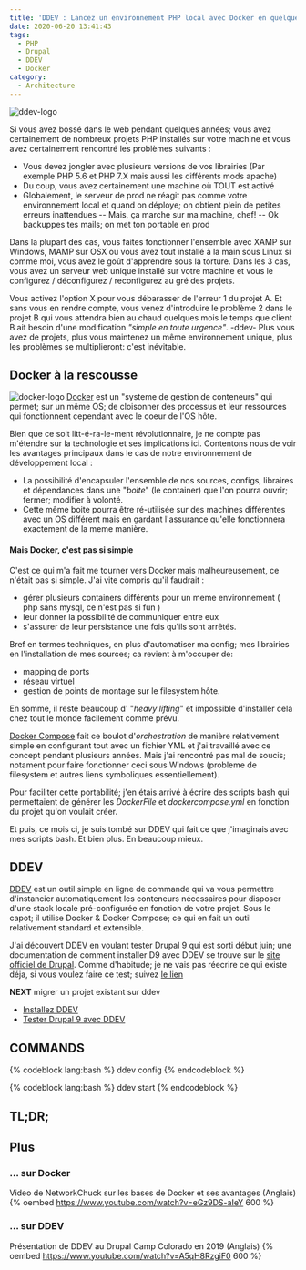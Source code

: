 ```yaml
---
title: 'DDEV : Lancez un environnement PHP local avec Docker en quelques minutes'
date: 2020-06-20 13:41:43
tags: 
  - PHP
  - Drupal
  - DDEV 
  - Docker
category:
  - Architecture
---
```

![ddev-logo]

Si vous avez bossé dans le web pendant quelques années; vous avez certainement de nombreux projets PHP installés sur votre machine et vous avez certainement rencontré les problèmes suivants : 

* Vous devez jongler avec plusieurs versions de vos librairies (Par exemple PHP 5.6 et PHP 7.X mais aussi les différents mods apache)
* Du coup, vous avez certainement une machine où TOUT est activé 
* Globalement, le serveur de prod ne réagit pas comme votre environnement local et quand on déploye; on obtient plein de petites erreurs inattendues
  -- Mais, ça marche sur ma machine, chef!
  -- Ok backuppes tes mails; on met ton portable en prod  

<!-- more -->

Dans la plupart des cas, vous faites fonctionner l'ensemble avec XAMP sur Windows, MAMP sur OSX ou vous avez tout installé à la main sous Linux si comme moi, vous avez le goût d'apprendre sous la torture. 
Dans les 3 cas, vous avez un serveur web unique installé sur votre machine et vous le configurez / déconfigurez / reconfigurez au gré des projets. 

Vous activez l'option X pour vous débarasser de l'erreur 1 du projet A. Et sans vous en rendre compte, vous venez d'introduire le problème 2 dans le projet B qui vous attendra bien au chaud quelques mois le temps que client B ait besoin d'une modification *"simple en toute urgence"*. 
-ddev-
Plus vous avez de projets, plus vous maintenez un même environnement unique, plus les problèmes se multiplieront: c'est inévitable. 


## Docker à la rescousse 

![docker-logo]
[Docker][docker-site] est un "systeme de gestion de conteneurs" qui permet; sur un même OS; de cloisonner des processus et leur ressources qui fonctionnent cependant avec le coeur de l'OS hôte. 

Bien que ce soit litt-é-ra-le-ment révolutionnaire, je ne compte pas m'étendre sur la technologie et ses implications ici. Contentons nous de voir les avantages principaux dans le cas de notre environnement de développement local : 
* La possibilité d'encapsuler l'ensemble de nos sources, configs, libraires et dépendances dans une "*boite*" (le container) que l'on pourra ouvrir; fermer; modifier à volonté. 
* Cette même boite pourra être ré-utilisée sur des machines différentes avec un OS différent mais en gardant l'assurance qu'elle fonctionnera exactement de la meme manière. 

#### Mais Docker, c'est pas si simple
C'est ce qui m'a fait me tourner vers Docker mais malheureusement, ce n'était pas si simple. J'ai vite compris qu'il faudrait :
* gérer plusieurs containers différents pour un meme environnement ( php sans mysql, ce n'est pas si fun )
* leur donner la possibilité de communiquer entre eux 
* s'assurer de leur persistance une fois qu'ils sont arrêtés. 
  
Bref en termes techniques, en plus d'automatiser ma config; mes librairies en l'installation de mes sources; ca revient à m'occuper de:
* mapping de ports
* réseau virtuel
* gestion de points de montage sur le filesystem hôte. 

En somme, il reste beaucoup d' "*heavy lifting*" et impossible d'installer cela chez tout le monde facilement comme prévu. 

[Docker Compose][dockerc-link] fait ce boulot d'*orchestration* de manière relativement simple en configurant tout avec un fichier YML et j'ai travaillé avec ce concept pendant plusieurs années. Mais j'ai rencontré pas mal de soucis; notament pour faire fonctionner ceci sous Windows (probleme de filesystem et autres liens symboliques essentiellement). 

Pour faciliter cette portabilité; j'en étais arrivé à écrire des scripts bash qui permettaient de générer les *DockerFile* et *dockercompose.yml* en fonction du projet qu'on voulait créer. 

Et puis, ce mois ci, je suis tombé sur DDEV qui fait ce que j'imaginais avec mes scripts bash. Et bien plus. En beaucoup mieux.  

## DDEV 

[DDEV][ddev-site] est un outil simple en ligne de commande qui va vous permettre d'instancier automatiquement les conteneurs nécessaires pour disposer d'une stack locale pré-configurée en fonction de votre projet. 
Sous le capot; il utilise Docker & Docker Compose; ce qui en fait un outil relativement standard et extensible. 

J'ai découvert DDEV en voulant tester Drupal 9 qui est sorti début juin; une documentation de comment installer D9 avec DDEV se trouve sur le [site officiel de Drupal][d9-ddev]. Comme d'habitude; je ne vais pas réecrire ce qui existe déja, si vous voulez faire ce test; suivez [le lien][d9-ddev]

**NEXT** migrer un projet existant sur ddev






* [Installez DDEV][install-ddev]
* [Tester Drupal 9 avec DDEV][d9-ddev]
## COMMANDS 
{% codeblock lang:bash %}
ddev config
{% endcodeblock %}

{% codeblock lang:bash %}
ddev start
{% endcodeblock %}


## TL;DR;


## Plus

### ... sur Docker 
Video de NetworkChuck sur les bases de Docker et ses avantages (Anglais)
{% oembed https://www.youtube.com/watch?v=eGz9DS-aIeY 600 %}

### ... sur DDEV
Présentation de DDEV au Drupal Camp Colorado en 2019 (Anglais)
{% oembed https://www.youtube.com/watch?v=A5qH8RzgiF0 600 %}

[docker-site]: http://docker.com
[ddev-site]: http://ddev.com
[ddev-logo]: https://i.imgur.com/kxbImam.png
[install-ddev]: https://ddev.readthedocs.io/en/stable/
[d9-ddev]: https://www.drupal.org/docs/official_docs/en/_local_development_guide.html
[docker-logo]: https://w7.pngwing.com/pngs/256/416/png-transparent-docker-github-node-js-mongodb-computer-software-github-blue-marine-mammal-logo.png
[dockerc-link]: https://docs.docker.com/compose/
<!--stackedit_data:
eyJoaXN0b3J5IjpbLTE1OTc3NDI5NDksLTcyNzY0NzMxMF19
-->